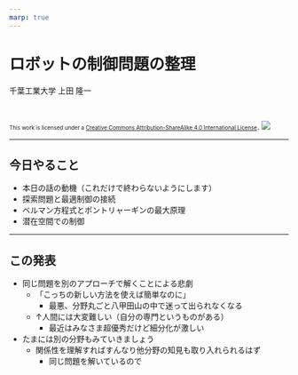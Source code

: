 ```yaml
---
marp: true
---
```


<!-- footer: "RSJセミナー" -->

# ロボットの制御問題の整理

千葉工業大学 上田 隆一

<br />

<span style="font-size:70%">This work is licensed under a </span>[<span style="font-size:70%">Creative Commons Attribution-ShareAlike 4.0 International License</span>](https://creativecommons.org/licenses/by-sa/4.0/).
![](https://i.creativecommons.org/l/by-sa/4.0/88x31.png)

---

<!-- paginate: true -->

## 今日やること

- 本日の話の動機（これだけで終わらないようにします）
- 探索問題と最適制御の接続
- ベルマン方程式とポントリャーギンの最大原理
- 潜在空間での制御

---

## この発表

- 同じ問題を別のアプローチで解くことによる悲劇
    - 「こっちの新しい方法を使えば簡単なのに」
        - 最悪、分野丸ごと八甲田山の中で迷って出られなくなる
    - ↑人間には大変難しい（自分の専門というものがある）
        - 最近はみなさま超優秀だけど細分化が激しい
- たまには別の分野もみていきましょう
    - 関係性を理解すればすんなり他分野の知見も取り入れられるはず
        - 同じ問題を解いているので
